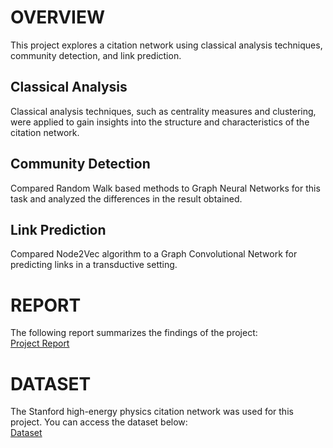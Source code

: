 # OVERVIEW
This project explores a citation network using classical analysis techniques, community detection, and link prediction.

## Classical Analysis
Classical analysis techniques, such as centrality measures and clustering, were applied to gain insights into the structure and characteristics of the citation network.

## Community Detection
Compared Random Walk based methods to Graph Neural Networks for this task and analyzed the differences in the result obtained.

## Link Prediction
Compared Node2Vec algorithm to a Graph Convolutional Network for predicting links in a transductive setting. 

# REPORT
The following report summarizes the findings of the project:  
[Project Report](https://docs.google.com/document/d/1KuNPpCiD1Mef422BbeuSLSiFLOpfyEknoDPRSFULii0/edit?usp=sharing) 

# DATASET
The Stanford high-energy physics citation network was used for this project. You can access the dataset below:  
[Dataset](https://snap.stanford.edu/data/cit-HepPh.html)  
